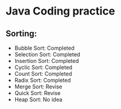 # Java Coding practice

## Sorting:
  - Bubble Sort: Completed
  - Selection Sort: Completed
  - Insertion Sort: Completed
  - Cyclic Sort: Completed
  - Count Sort: Completed
  - Radix Sort: Completed
  - Merge Sort: Revise
  - Quick Sort: Revise
  - Heap Sort: No idea

